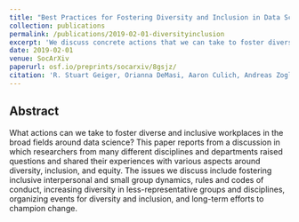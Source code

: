 ```yaml
---
title: "Best Practices for Fostering Diversity and Inclusion in Data Science: Report from the BIDS Best Practices in Data Science Series"
collection: publications
permalink: /publications/2019-02-01-diversityinclusion
excerpt: 'We discuss concrete actions that we can take to foster diverse and inclusive workplaces in fields around data science.'
date: 2019-02-01
venue: SocArXiv
paperurl: osf.io/preprints/socarxiv/8gsjz/
citation: 'R. Stuart Geiger, Orianna DeMasi, Aaron Culich, Andreas Zoglauer, <b>Diya Das</b>, Fernando Hoces de la Guardia, Kellie Ottoboni, Marsha Fenner, Nelle Varoquaux, Rebecca Barter, Richard Barnes, Sara Stoudt, Stacey Dorton and Stéfan van der Walt. (2019). Best Practices for Fostering Diversity and Inclusion in Data Science: Report from the BIDS Best Practices in Data Science Series. <i>SocArXiv</i>.'
---
```


## Abstract
What actions can we take to foster diverse and inclusive workplaces in the broad fields around data science? This paper reports from a discussion in which researchers from many different disciplines and departments raised questions and shared their experiences with various aspects around diversity, inclusion, and equity. The issues we discuss include fostering inclusive interpersonal and small group dynamics, rules and codes of conduct, increasing diversity in less-representative groups and disciplines, organizing events for diversity and inclusion, and long-term efforts to champion change.
